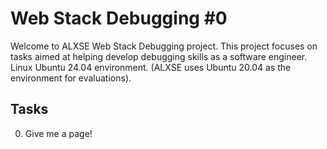 # Web Stack Debugging #0

Welcome to ALXSE Web Stack Debugging project. This project focuses on tasks aimed at helping develop debugging skills as a software engineer. Linux Ubuntu 24.04 environment. (ALXSE uses Ubuntu 20.04 as the environment for evaluations).

## Tasks

0. Give me a page!
